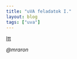 ```yaml
---
title: "uVA feladatok I."
layout: blog
tags: ["uva"]
---
```


<a href="https://docs.google.com/document/d/1MrM8N6pm7S7ByASZvIupsg66eENEsody-GdB-two5pU/edit?usp=sharing">Itt</a>

<i>@mraron</i>



